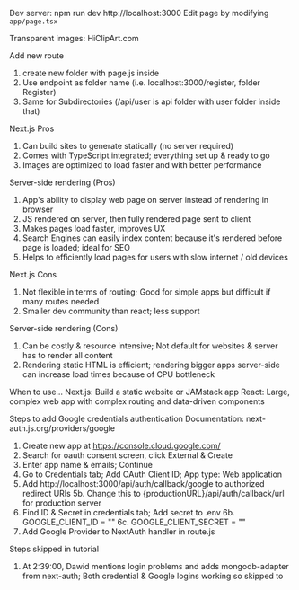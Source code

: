 Dev server:   npm run dev       http://localhost:3000
Edit page by modifying `app/page.tsx`

Transparent images: HiClipArt.com

Add new route
1. create new folder with page.js inside
2. Use endpoint as folder name (i.e. localhost:3000/register, folder Register)
3. Same for Subdirectories (/api/user is api folder with user folder inside that)

Next.js Pros
1. Can build sites to generate statically (no server required)
2. Comes with TypeScript integrated; everything set up & ready to go
3. Images are optimized to load faster and with better performance
   
Server-side rendering (Pros)
1. App's ability to display web page on server instead of rendering in browser
2. JS rendered on server, then fully rendered page sent to client
3. Makes pages load faster, improves UX
4. Search Engines can easily index content because it's rendered before page is loaded; ideal for SEO
5. Helps to efficiently load pages for users with slow internet / old devices

Next.js Cons
1. Not flexible in terms of routing; Good for simple apps but difficult if many routes needed
2. Smaller dev community than react; less support
   
Server-side rendering (Cons)
1. Can be costly & resource intensive; Not default for websites & server has to render all content
2. Rendering static HTML is efficient; rendering bigger apps server-side can increase load times because of CPU bottleneck

When to use...
Next.js: Build a static website or JAMstack app
React: Large, complex web app with complex routing and data-driven components

Steps to add Google credentials authentication
Documentation: next-auth.js.org/providers/google

1. Create new app at https://console.cloud.google.com/
2. Search for oauth consent screen, click External & Create
3. Enter app name & emails; Continue
4. Go to Credentials tab; Add OAuth Client ID; App type: Web application
5. Add http://localhost:3000/api/auth/callback/google to authorized redirect URIs
5b. Change this to {productionURL}/api/auth/callback/url for production server
6. Find ID & Secret in credentials tab; Add secret to .env
6b. GOOGLE_CLIENT_ID = ""
6c. GOOGLE_CLIENT_SECRET = ""
7. Add Google Provider to NextAuth handler in route.js

Steps skipped in tutorial
1. At 2:39:00, Dawid mentions login problems and adds mongodb-adapter from next-auth; Both credential & Google logins working so skipped to
